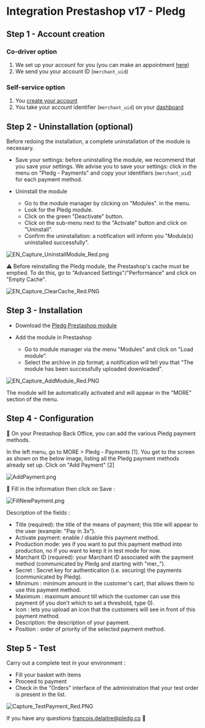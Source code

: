 # Integration Prestashop v17 - Pledg

## Step 1 - Account creation

### Co-driver option

1. We set up your account for you (you can make an appointment [here](https://pledg.co/prenez-rendez-vous/))
2. We send you your account ID (`merchant_uid`)

### Self-service option

1. You [create your account](https://staging.dashboard.ecard.pledg.co/#/)
2. You take your account identifier (`merchant_uid`) on your [dashboard](https://staging.dashboard.ecard.pledg.co/#/)

## Step 2 - Uninstallation (optional)

Before redoing the installation, a complete uninstallation of the module is necessary.

- Save your settings: before uninstalling the module, we recommend that you save your settings.
  We advise you to save your settings: click in the menu on "Pledg - Payments" and copy your identifiers (`merchant_uid`) for each payment method.

- Uninstall the module
  - Go to the module manager by clicking on "Modules".
    in the menu.
  - Look for the Pledg module.
  - Click on the green "Deactivate" button.
  - Click on the sub-menu next to the "Activate" button and click on
    "Uninstall".
  - Confirm the uninstallation: a notification will inform you "Module(s) uninstalled successfully".

![EN_Capture_UninstallModule_Red.png](https://storage.googleapis.com/slite-api-files-production/files/IRZjGiN~EW/ebe6737d-5722-4974-b2d9-b1306a230cb0/EN_Capture_UninstallModule_Red.png)

⚠️ Before reinstalling the Pledg module, the Prestashop's cache must be emptied. To do this, go to "Advanced Settings"/"Performance" and click on "Empty Cache".

![EN_Capture_ClearCache_Red.PNG](https://storage.googleapis.com/slite-api-files-production/files/IRZjGiN~EW/9d637eaa-45a7-4303-9183-fa094a0cba27/EN_Capture_ClearCache_Red.PNG)

## Step 3 - Installation

- Download the [Pledg Prestashop module](https://github.com/pledgcorporate/ecard-prestashop1.7/archive/master.zip)

- Add the module in Prestashop
  - Go to module manager via the menu "Modules" and click on "Load module".
  - Select the archive in zip format; a notification will tell you that "The module has been successfully uploaded
    downloaded".

![EN_Capture_AddModule_Red.PNG](https://storage.googleapis.com/slite-api-files-production/files/IRZjGiN~EW/a2af32d8-f3b3-4aee-970c-5c63f2ccf8be/EN_Capture_AddModule_Red.PNG)

The module will be automatically activated and will appear in the "MORE" section of the menu.

## Step 4 - Configuration

🔧 On your Prestashop Back Office, you can add the various Pledg payment methods.

In the left menu, go to MORE > Pledg - Payments [1]. You get to the screen as shown on the below image, listing all the Pledg payment methods already set up.
Click on "Add Payment" [2]

![AddPayment.png](https://pledg-assets.s3-eu-west-1.amazonaws.com/ecard-plugin-doc/module/Prestashop1.7/AddPayment.png)

🔖 Fill in the information then click on Save :

![FillNewPayment.png](https://pledg-assets.s3-eu-west-1.amazonaws.com/ecard-plugin-doc/module/Prestashop1.7/FillNewPayment.png)

Description of the fields :

- Title (required): the title of the means of payment; this title will appear to the user (example: "Pay in 3x").
- Activate payment: enable / disable this payment method.
- Production mode: yes if you want to put this payment method into production, no if you want to keep it in test mode for now.
- Marchant ID (required): your Marchant ID associated with the payment method (communicated by Pledg and starting with "mer_").
- Secret : Secret key for authentication (i.e. securing) the payments (communicated by Pledg).
- Minimum : minimum amount in the customer's cart, that allows them to use this payment method.
- Maximum : maximum amount till which the customer can use this payment (if you don't which to set a threshold, type 0).
- Icon : lets you upload an icon that the customers will see in front of this payment method.
- Description: the description of your payment.
- Position : order of priority of the selected payment method.

## Step 5 - Test

Carry out a complete test in your environment :

- Fill your basket with items
- Proceed to payment
- Check in the "Orders" interface of the administration that your test order is present in the list.

![Capture_TestPayment_Red.PNG](https://storage.googleapis.com/slite-api-files-production/files/IRZjGiN~EW/1be289ee-6a00-4d4f-807d-a68ae5e2a4ef/Capture_TestPayment_Red.PNG)

If you have any questions francois.delaitre@pledg.co 👋
